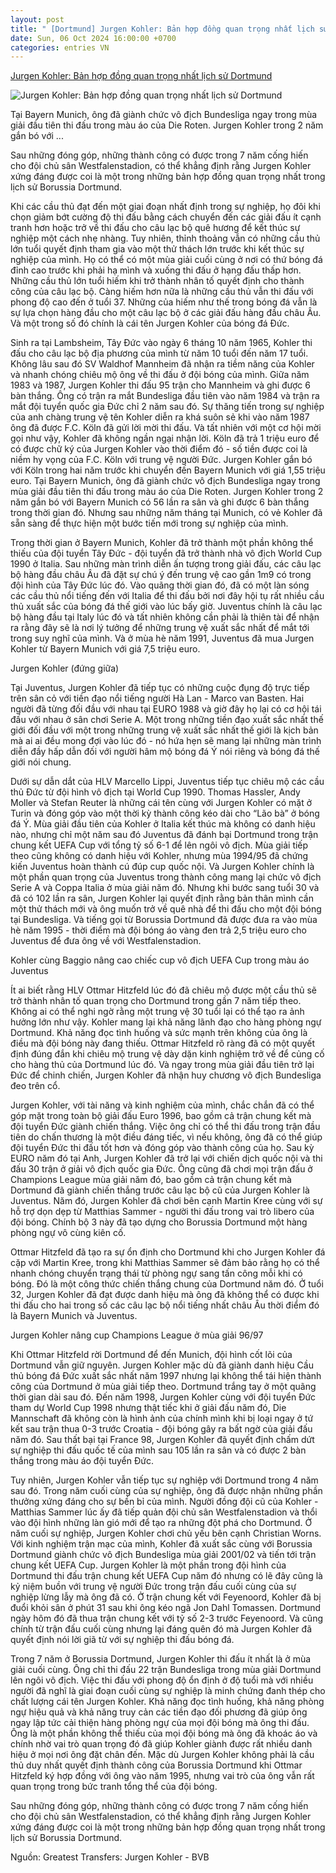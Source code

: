 ```yaml
---
layout: post
title: " [Dortmund] Jurgen Kohler: Bản hợp đồng quan trọng nhất lịch sử Dortmund"
date: Sun, 06 Oct 2024 16:00:00 +0700
categories: entries VN
---
```

[Jurgen Kohler: Bản hợp đồng quan trọng nhất lịch sử Dortmund](https://bongda24h.vn/nhan-vat/jurgen-kohler-ban-hop-dong-quan-trong-nhat-lich-su-dortmund-389-401116.html)

![Jurgen Kohler: Bản hợp đồng quan trọng nhất lịch sử Dortmund](https://static.bongda24h.vn/medias/standard/2024/10/06/thumb-bai-tdp-0610165112.jpg)

Tại Bayern Munich, ông đã giành chức vô địch Bundesliga ngay trong mùa giải đầu tiên thi đấu trong màu áo của Die Roten. Jurgen Kohler trong 2 năm gắn bó với ...

Sau những đóng góp, những thành công có được trong 7 năm cống hiến cho đội chủ sân Westfalenstadion, có thể khẳng định rằng Jurgen Kohler xứng đáng được coi là một trong những bản hợp đồng quan trọng nhất trong lịch sử Borussia Dortmund.

Khi các cầu thủ đạt đến một giai đoạn nhất định trong sự nghiệp, họ đôi khi chọn giảm bớt cường độ thi đấu bằng cách chuyển đến các giải đấu ít cạnh tranh hơn hoặc trở về thi đấu cho câu lạc bộ quê hương để kết thúc sự nghiệp một cách nhẹ nhàng. Tuy nhiên, thỉnh thoảng vẫn có những cầu thủ lớn tuổi quyết định tham gia vào một thử thách lớn trước khi kết thúc sự nghiệp của mình. Họ có thể có một mùa giải cuối cùng ở nơi có thứ bóng đá đỉnh cao trước khi phải hạ mình và xuống thi đấu ở hạng đấu thấp hơn. Những cầu thủ lớn tuổi hiếm khi trở thành nhân tố quyết định cho thành công của câu lạc bộ. Càng hiếm hơn nữa là những cầu thủ vẫn thi đấu với phong độ cao đến ở tuổi 37. Những của hiếm như thế trong bóng đá vẫn là sự lựa chọn hàng đầu cho một câu lạc bộ ở các giải đấu hàng đầu châu Âu. Và một trong số đó chính là cái tên Jurgen Kohler của bóng đá Đức.

Sinh ra tại Lambsheim, Tây Đức vào ngày 6 tháng 10 năm 1965, Kohler thi đấu cho câu lạc bộ địa phương của mình từ năm 10 tuổi đến năm 17 tuổi. Không lâu sau đó SV Waldhof Mannheim đã nhận ra tiềm năng của Kohler và nhanh chóng chiêu mộ ông về thi đấu ở đội bóng của mình. Giữa năm 1983 và 1987, Jurgen Kohler thi đấu 95 trận cho Mannheim và ghi được 6 bàn thắng. Ông có trận ra mắt Bundesliga đầu tiên vào năm 1984 và trận ra mắt đội tuyển quốc gia Đức chỉ 2 năm sau đó. Sự thăng tiến trong sự nghiệp của anh chàng trung vệ tên Kohler diễn ra khá suôn sẻ khi vào năm 1987 ông đã được F.C. Köln đã gửi lời mời thi đấu. Và tất nhiên với một cơ hội mời gọi như vậy, Kohler đã không ngần ngại nhận lời. Köln đã trả 1 triệu euro để có được chữ ký của Jurgen Kohler vào thời điểm đó - số tiền được coi là niềm hy vọng của F.C. Köln với trung vệ người Đức. Jurgen Kohler gắn bó với Köln trong hai năm trước khi chuyển đến Bayern Munich với giá 1,55 triệu euro. Tại Bayern Munich, ông đã giành chức vô địch Bundesliga ngay trong mùa giải đầu tiên thi đấu trong màu áo của Die Roten. Jurgen Kohler trong 2 năm gắn bó với Bayern Munich có 56 lần ra sân và ghi được 6 bàn thắng trong thời gian đó. Nhưng sau những năm tháng tại Munich, có vẻ Kohler đã sẵn sàng để thực hiện một bước tiến mới trong sự nghiệp của mình.

Trong thời gian ở Bayern Munich, Kohler đã trở thành một phần không thể thiếu của đội tuyển Tây Đức - đội tuyển đã trở thành nhà vô địch World Cup 1990 ở Italia. Sau những màn trình diễn ấn tượng trong giải đấu, các câu lạc bộ hàng đầu châu Âu đã đặt sự chú ý đến trung vệ cao gần 1m9 có trong đội hình của Tây Đức lúc đó. Vào quãng thời gian đó, đã có một làn sóng các cầu thủ nổi tiếng đến với Italia để thi đấu bởi nơi đây hội tụ rất nhiều cầu thủ xuất sắc của bóng đá thế giới vào lúc bấy giờ. Juventus chính là câu lạc bộ hàng đầu tại Italy lúc đó và tất nhiên không cần phải là thiên tài để nhận ra rằng đây sẽ là nơi lý tưởng để những trung vệ xuất sắc nhất để mắt tới trong suy nghĩ của mình. Và ở mùa hè năm 1991, Juventus đã mua Jurgen Kohler từ Bayern Munich với giá 7,5 triệu euro.

Jurgen Kohler (đứng giữa)

Tại Juventus, Jurgen Kohler đã tiếp tục có những cuộc đụng độ trực tiếp trên sân cỏ với tiền đạo nổi tiếng người Hà Lan - Marco van Basten. Hai người đã từng đối đầu với nhau tại EURO 1988 và giờ đây họ lại có cơ hội tái đấu với nhau ở sân chơi Serie A. Một trong những tiền đạo xuất sắc nhất thế giới đối đầu với một trong những trung vệ xuất sắc nhất thế giới là kịch bản mà ai ai đều mong đợi vào lúc đó - nó hứa hẹn sẽ mang lại những màn trình diễn đầy hấp dẫn đối với người hâm mộ bóng đá Ý nói riêng và bóng đá thế giới nói chung.

Dưới sự dẫn dắt của HLV Marcello Lippi, Juventus tiếp tục chiêu mộ các cầu thủ Đức từ đội hình vô địch tại World Cup 1990. Thomas Hassler, Andy Moller và Stefan Reuter là những cái tên cùng với Jurgen Kohler có mặt ở Turin và đóng góp vào một thời kỳ thành công kéo dài cho “Lão bà” ở bóng đá Ý. Mùa giải đầu tiên của Kohler ở Italia kết thúc mà không có danh hiệu nào, nhưng chỉ một năm sau đó Juventus đã đánh bại Dortmund trong trận chung kết UEFA Cup với tổng tỷ số 6-1 để lên ngôi vô địch. Mùa giải tiếp theo cũng không có danh hiệu với Kohler, nhưng mùa 1994/95 đã chứng kiến Juventus hoàn thành cú đúp cup quốc nội. Và Jurgen Kohler chính là một phần quan trọng của Juventus trong thành công mang lại chức vô địch Serie A và Coppa Italia ở mùa giải năm đó. Nhưng khi bước sang tuổi 30 và đã có 102 lần ra sân, Jurgen Kohler lại quyết định rằng bản thân mình cần một thử thách mới và ông muốn trở về quê nhà để thi đấu cho một đội bóng tại Bundesliga. Và tiếng gọi từ Borussia Dortmund đã được đưa ra vào mùa hè năm 1995 - thời điểm mà đội bóng áo vàng đen trả 2,5 triệu euro cho Juventus để đưa ông về với Westfalenstadion.

Kohler cùng Baggio nâng cao chiếc cup vô địch UEFA Cup trong màu áo Juventus

Ít ai biết rằng HLV Ottmar Hitzfeld lúc đó đã chiêu mộ được một cầu thủ sẽ trở thành nhân tố quan trọng cho Dortmund trong gần 7 năm tiếp theo. Không ai có thể nghi ngờ rằng một trung vệ 30 tuổi lại có thể tạo ra ảnh hưởng lớn như vậy. Kohler mang lại khả năng lãnh đạo cho hàng phòng ngự Dortmund. Khả năng đọc tình huống và sức mạnh trên không của ông là điều mà đội bóng này đang thiếu. Ottmar Hitzfeld rõ ràng đã có một quyết định đúng đắn khi chiêu mộ trung vệ dày dặn kinh nghiệm trở về để củng cố cho hàng thủ của Dortmund lúc đó. Và ngay trong mùa giải đầu tiên trở lại Đức để chinh chiến, Jurgen Kohler đã nhận huy chương vô địch Bundesliga đeo trên cổ.

Jurgen Kohler, với tài năng và kinh nghiệm của mình, chắc chắn đã có thể góp mặt trong toàn bộ giải đấu Euro 1996, bao gồm cả trận chung kết mà đội tuyển Đức giành chiến thắng. Việc ông chỉ có thể thi đấu trong trận đầu tiên do chấn thương là một điều đáng tiếc, vì nếu không, ông đã có thể giúp đội tuyển Đức thi đấu tốt hơn và đóng góp vào thành công của họ. Sau kỳ EURO năm đó tại Anh, Jurgen Kohler đã trở lại với chiến dịch quốc nội và thi đấu 30 trận ở giải vô địch quốc gia Đức. Ông cũng đã chơi mọi trận đấu ở Champions League mùa giải năm đó, bao gồm cả trận chung kết mà Dortmund đã giành chiến thắng trước câu lạc bộ cũ của Jurgen Kohler là Juventus. Năm đó, Jurgen Kohler đã chơi bên cạnh Martin Kree cùng với sự hỗ trợ dọn dẹp từ Matthias Sammer - người thi đấu trong vai trò libero của đội bóng. Chính bộ 3 này đã tạo dựng cho Borussia Dortmund một hàng phòng ngự vô cùng kiên cố.

Ottmar Hitzfeld đã tạo ra sự ổn định cho Dortmund khi cho Jurgen Kohler đá cặp với Martin Kree, trong khi Matthias Sammer sẽ đảm bảo rằng họ có thể nhanh chóng chuyển trạng thái từ phòng ngự sang tấn công mỗi khi có bóng. Đó là một công thức chiến thắng chung của Dortmund năm đó. Ở tuổi 32, Jurgen Kohler đã đạt được danh hiệu mà ông đã không thể có được khi thi đấu cho hai trong số các câu lạc bộ nổi tiếng nhất châu Âu thời điểm đó là Bayern Munich và Juventus.

Jurgen Kohler nâng cup Champions League ở mùa giải 96/97

Khi Ottmar Hitzfeld rời Dortmund để đến Munich, đội hình cốt lõi của Dortmund vẫn giữ nguyên. Jurgen Kohler mặc dù đã giành danh hiệu Cầu thủ bóng đá Đức xuất sắc nhất năm 1997 nhưng lại không thể tái hiện thành công của Dortmund ở mùa giải tiếp theo. Dortmund trắng tay ở một quãng thời gian dài sau đó. Đến năm 1998, Jurgen Kohler cùng với đội tuyển Đức tham dự World Cup 1998 nhưng thật tiếc khi ở giải đấu năm đó, Die Mannschaft đã không còn là hình ảnh của chính mình khi bị loại ngay ở tứ kết sau trận thua 0-3 trước Croatia - đội bóng gây ra bất ngờ của giải đấu năm đó. Sau thất bại tại France 98, Jurgen Kohler đã quyết định chấm dứt sự nghiệp thi đấu quốc tế của mình sau 105 lần ra sân và có được 2 bàn thắng trong màu áo đội tuyển Đức.

Tuy nhiên, Jurgen Kohler vẫn tiếp tục sự nghiệp với Dortmund trong 4 năm sau đó. Trong năm cuối cùng của sự nghiệp, ông đã được nhận những phần thưởng xứng đáng cho sự bền bỉ của mình. Người đồng đội cũ của Kohler - Matthias Sammer lúc ấy đã tiếp quản đội chủ sân Westfalenstadion và thổi vào đội hình những làn gió mới để tạo ra những đột phá cho Dortmund. Ở năm cuối sự nghiệp, Jurgen Kohler chơi chủ yếu bên cạnh Christian Worns. Với kinh nghiệm trận mạc của mình, Kohler đã xuất sắc cùng với Borussia Dortmund giành chức vô địch Bundesliga mùa giải 2001/02 và tiến tới trận chung kết UEFA Cup. Jurgen Kohler là một phần trong đội hình của Dortmund thi đấu trận chung kết UEFA Cup năm đó nhưng có lẽ đây cũng là kỷ niệm buồn với trung vệ người Đức trong trận đấu cuối cùng của sự nghiệp lừng lẫy mà ông đã có. Ở trận chung kết với Feyenoord, Kohler đã bị đuổi khỏi sân ở phút 31 sau khi ông kéo ngã Jon Dahl Tomassen. Dortmund ngày hôm đó đã thua trận chung kết với tỷ số 2-3 trước Feyenoord. Và cũng chính từ trận đấu cuối cùng nhưng lại đáng quên đó mà Jurgen Kohler đã quyết định nói lời giã từ với sự nghiệp thi đấu bóng đá.

Trong 7 năm ở Borussia Dortmund, Jurgen Kohler thi đấu ít nhất là ở mùa giải cuối cùng. Ông chỉ thi đấu 22 trận Bundesliga trong mùa giải Dortmund lên ngôi vô địch. Việc thi đấu với phong độ ổn định ở độ tuổi mà với nhiều người đã nghĩ là giai đoạn cuối cùng sự nghiệp là minh chứng đanh thép cho chất lượng cái tên Jurgen Kohler. Khả năng đọc tình huống, khả năng phòng ngự hiệu quả và khả năng truy cản các tiền đạo đối phương đã giúp ông ngay lập tức cải thiện hàng phòng ngự của mọi đội bóng mà ông thi đấu. Ông là một phần không thể thiếu của mọi đội bóng mà ông đã khoác áo và chính nhờ vai trò quan trọng đó đã giúp Kohler giành được rất nhiều danh hiệu ở mọi nơi ông đặt chân đến. Mặc dù Jurgen Kohler không phải là cầu thủ duy nhất quyết định thành công của Borussia Dortmund khi Ottmar Hitzfeld ký hợp đồng với ông vào năm 1995, nhưng vai trò của ông vẫn rất quan trọng trong bức tranh tổng thể của đội bóng.

Sau những đóng góp, những thành công có được trong 7 năm cống hiến cho đội chủ sân Westfalenstadion, có thể khẳng định rằng Jurgen Kohler xứng đáng được coi là một trong những bản hợp đồng quan trọng nhất trong lịch sử Borussia Dortmund.

Nguồn: Greatest Transfers: Jurgen Kohler - BVB


